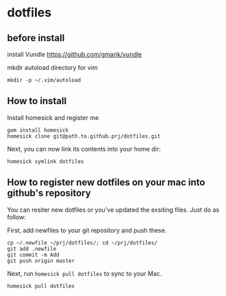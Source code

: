 dotfiles
===
## before install
install Vundle https://github.com/gmarik/vundle

mkdir autoload directory for vim

    mkdir -p ~/.vim/autoload

## How to install

Install homesick and register me

    gem install homesick
    homesick clone git@path.to.github.prj/dotfiles.git

Next, you can now link its contents into your home dir:

    homesick symlink dotfiles

## How to register new dotfiles on your mac into github's repository

You can resiter new dotfiles or you've updated the exsiting files. Just do as follow:

First, add newfiles to your git repository and push these.

    cp ~/.newfile ~/prj/dotfiles/; cd ~/prj/dotfiles/
    git add .newfile
    git commit -m Add
    git push origin master

Next, run `homesick pull dotfiles` to sync to your Mac.

    homesick pull dotfiles

